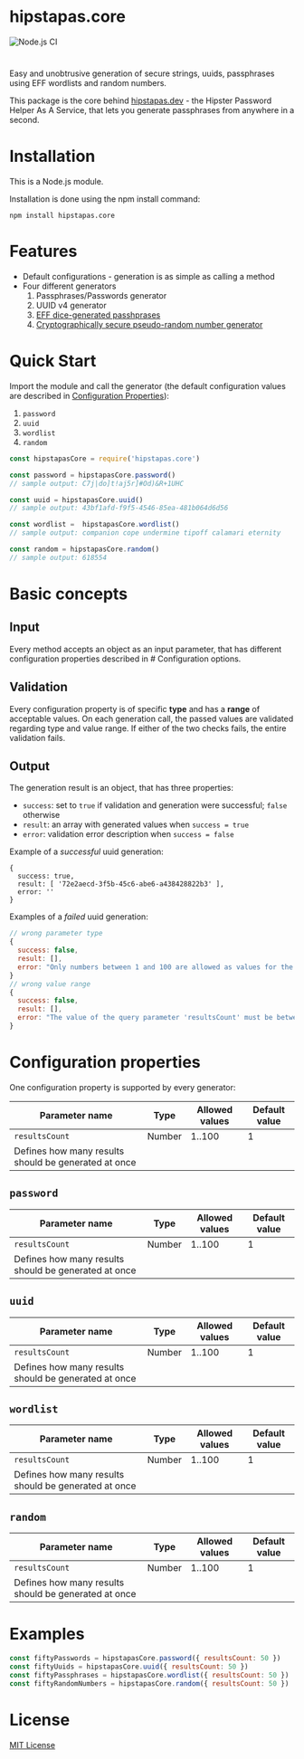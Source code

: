 # hipstapas.core

![Node.js CI](https://github.com/keenthinker/hipstapas.core/workflows/Node.js%20CI/badge.svg)

# 
Easy and unobtrusive generation of secure strings, uuids, passphrases using EFF wordlists and random numbers.

This package is the core behind [hipstapas.dev](https://hipstapas.dev) - the Hipster Password Helper As A Service, that lets you generate passphrases from anywhere in a second.

# Installation
This is a Node.js module.

Installation is done using the npm install command:

```
npm install hipstapas.core
```

# Features

* Default configurations - generation is as simple as calling a method
* Four different generators
    1. Passphrases/Passwords generator
    2. UUID v4 generator
    3. [EFF dice-generated passhprases](https://www.eff.org/dice)
    4. [Cryptographically secure pseudo-random number generator](https://nodejs.org/api/crypto.html#crypto_crypto_randombytes_size_callback)

# Quick Start

Import the module and call the generator (the default configuration values are described in [Configuration Properties](https://github.com/keenthinker/hipstapas.core/blob/main/README.md#Configuration-Properties)):

1. `password`
2. `uuid`
3. `wordlist`
4. `random`

```JavaScript
const hipstapasCore = require('hipstapas.core')

const password = hipstapasCore.password() 
// sample output: C7j|do]t!aj5r]#Od)&R+1UHC

const uuid = hipstapasCore.uuid()
// sample output: 43bf1afd-f9f5-4546-85ea-481b064d6d56

const wordlist =  hipstapasCore.wordlist()
// sample output: companion cope undermine tipoff calamari eternity

const random = hipstapasCore.random()
// sample output: 618554
```

# Basic concepts

## Input

Every method accepts an object as an input parameter, that has different configuration properties described in # Configuration options.

## Validation
Every configuration property is of specific **type** and has a **range** of acceptable values. On each generation call, the passed values are validated regarding type and value range. If either of the two checks fails, the entire validation fails. 

## Output
The generation result is an object, that has three properties:
* `success`: set to `true` if validation and generation were successful; `false` otherwise 
* `result`: an array with generated values when `success = true`
* `error`: validation error description when `success = false`

Example of a *successful* uuid generation:

```
{
  success: true,
  result: [ '72e2aecd-3f5b-45c6-abe6-a438428822b3' ],
  error: ''
}
``` 
Examples of a *failed* uuid generation: 

```JavaScript
// wrong parameter type
{
  success: false,
  result: [],
  error: "Only numbers between 1 and 100 are allowed as values for the query parameter 'resultsCount'."
}
// wrong value range
{
  success: false,
  result: [],
  error: "The value of the query parameter 'resultsCount' must be between 1 and 100."
}
```

# Configuration properties

One configuration property is supported by every generator:

|Parameter name|Type|Allowed values|Default value|
|----|----|----|----|
|`resultsCount`|Number|1..100|1|
|Defines how many results should be generated at once|

## `password`

|Parameter name|Type|Allowed values|Default value|
|----|----|----|----|
|`resultsCount`|Number|1..100|1|
|Defines how many results should be generated at once|

## `uuid`

|Parameter name|Type|Allowed values|Default value|
|----|----|----|----|
|`resultsCount`|Number|1..100|1|
|Defines how many results should be generated at once|

## `wordlist`

|Parameter name|Type|Allowed values|Default value|
|----|----|----|----|
|`resultsCount`|Number|1..100|1|
|Defines how many results should be generated at once|

## `random`

|Parameter name|Type|Allowed values|Default value|
|----|----|----|----|
|`resultsCount`|Number|1..100|1|
|Defines how many results should be generated at once|

# Examples

```JavaScript
const fiftyPasswords = hipstapasCore.password({ resultsCount: 50 })
const fiftyUuids = hipstapasCore.uuid({ resultsCount: 50 })
const fiftyPassphrases = hipstapasCore.wordlist({ resultsCount: 50 })
const fiftyRandomNumbers = hipstapasCore.random({ resultsCount: 50 })
```

# License

[MIT License](https://github.com/keenthinker/hipstapas.core/blob/main/LICENSE)
